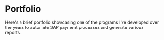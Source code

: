 # Portfolio
Here's a brief portfolio showcasing one of the programs I've developed over the years to automate SAP payment processes and generate various reports.
